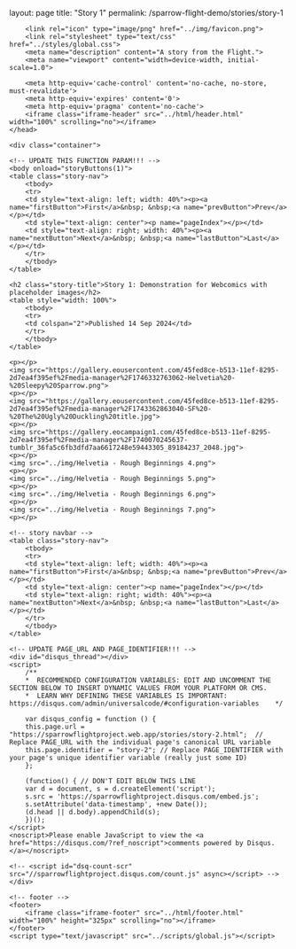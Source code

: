 layout: page
title: "Story 1"
permalink: /sparrow-flight-demo/stories/story-1

<!DOCTYPE html>
<html>
    <!-- header -->
	<head>
        <!-- UPDATE TITLE -->
        <title>Story 1 | Sparrow Flight</title>

		<link rel="icon" type="image/png" href="../img/favicon.png">
        <link rel="stylesheet" type="text/css" href="../styles/global.css">
        <meta name="description" content="A story from the Flight.">
        <meta name="viewport" content="width=device-width, initial-scale=1.0">
        
        <meta http-equiv='cache-control' content='no-cache, no-store, must-revalidate'>
        <meta http-equiv='expires' content='0'>
        <meta http-equiv='pragma' content='no-cache'>
        <iframe class="iframe-header" src="../html/header.html" width="100%" scrolling="no"></iframe>
    </head>
    
    <div class="container">

    <!-- UPDATE THIS FUNCTION PARAM!!! -->
    <body onload="storyButtons(1)">
    <table class="story-nav">
        <tbody>
        <tr>
        <td style="text-align: left; width: 40%"><p><a name="firstButton">First</a>&nbsp; &nbsp;<a name="prevButton">Prev</a></p></td>
        <td style="text-align: center"><p name="pageIndex"></p></td>
        <td style="text-align: right; width: 40%"><p><a name="nextButton">Next</a>&nbsp; &nbsp;<a name="lastButton">Last</a></p></td>
        </tr>
        </tbody>
    </table>

    <h2 class="story-title">Story 1: Demonstration for Webcomics with placeholder images</h2>
    <table style="width: 100%">
        <tbody>
        <tr>
        <td colspan="2">Published 14 Sep 2024</td>
        </tr>
        </tbody>
    </table>

    <p></p>
    <img src="https://gallery.eousercontent.com/45fed8ce-b513-11ef-8295-2d7ea4f395ef%2Fmedia-manager%2F1746332763062-Helvetia%20-%20Sleepy%20Sparrow.png">
    <p></p>
    <img src="https://gallery.eousercontent.com/45fed8ce-b513-11ef-8295-2d7ea4f395ef%2Fmedia-manager%2F1743362863040-SF%20-%20The%20Ugly%20Duckling%20title.jpg">
    <p></p>
    <img src="https://gallery.eocampaign1.com/45fed8ce-b513-11ef-8295-2d7ea4f395ef%2Fmedia-manager%2F1740070245637-tumblr_36fa5c6fb3dfd7aa6617248e59443305_89184237_2048.jpg">
    <p></p>
    <img src="../img/Helvetia - Rough Beginnings 4.png">
    <p></p>
    <img src="../img/Helvetia - Rough Beginnings 5.png">
    <p></p>
    <img src="../img/Helvetia - Rough Beginnings 6.png">
    <p></p>
    <img src="../img/Helvetia - Rough Beginnings 7.png">
    <p></p>

    <!-- story navbar -->
    <table class="story-nav">
        <tbody>
        <tr>
        <td style="text-align: left; width: 40%"><p><a name="firstButton">First</a>&nbsp; &nbsp;<a name="prevButton">Prev</a></p></td>
        <td style="text-align: center"><p name="pageIndex"></p></td>
        <td style="text-align: right; width: 40%"><p><a name="nextButton">Next</a>&nbsp; &nbsp;<a name="lastButton">Last</a></p></td>
        </tr>
        </tbody>
    </table>

    <!-- UPDATE PAGE_URL AND PAGE_IDENTIFIER!!! -->
    <div id="disqus_thread"></div>
    <script>
        /**
        *  RECOMMENDED CONFIGURATION VARIABLES: EDIT AND UNCOMMENT THE SECTION BELOW TO INSERT DYNAMIC VALUES FROM YOUR PLATFORM OR CMS.
        *  LEARN WHY DEFINING THESE VARIABLES IS IMPORTANT: https://disqus.com/admin/universalcode/#configuration-variables    */
        
        var disqus_config = function () {
        this.page.url = "https://sparrowflightproject.web.app/stories/story-2.html";  // Replace PAGE_URL with the individual page's canonical URL variable
        this.page.identifier = "story-2"; // Replace PAGE_IDENTIFIER with your page's unique identifier variable (really just some ID)
        };
        
        (function() { // DON'T EDIT BELOW THIS LINE
        var d = document, s = d.createElement('script');
        s.src = 'https://sparrowflightproject.disqus.com/embed.js';
        s.setAttribute('data-timestamp', +new Date());
        (d.head || d.body).appendChild(s);
        })();
    </script>
    <noscript>Please enable JavaScript to view the <a href="https://disqus.com/?ref_noscript">comments powered by Disqus.</a></noscript>

    <!-- <script id="dsq-count-scr" src="//sparrowflightproject.disqus.com/count.js" async></script> -->
    </div>

    <!-- footer -->
    <footer>
        <iframe class="iframe-footer" src="../html/footer.html" width="100%" height="325px" scrolling="no"></iframe>
    </footer>
    <script type="text/javascript" src="../scripts/global.js"></script>
</html>